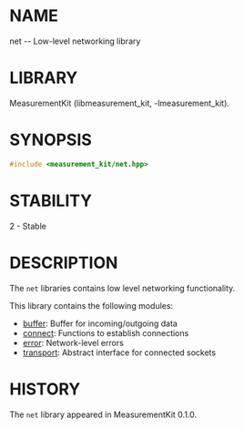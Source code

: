 # NAME
net -- Low-level networking library

# LIBRARY
MeasurementKit (libmeasurement_kit, -lmeasurement_kit).

# SYNOPSIS
```C++
#include <measurement_kit/net.hpp>
```

# STABILITY

2 - Stable

# DESCRIPTION

The `net` libraries contains low level networking functionality.

This library contains the following modules:

- [buffer](net/buffer.md): Buffer for incoming/outgoing data
- [connect](net/connect.md): Functions to establish connections
- [error](net/error.md): Network-level errors
- [transport](net/transport.md): Abstract interface for connected sockets

# HISTORY

The `net` library appeared in MeasurementKit 0.1.0.
